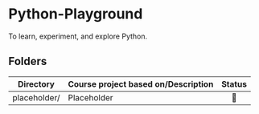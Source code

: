 # Python-Playground

To learn, experiment, and explore Python.

## Folders

| Directory    | Course project based on/Description | Status |
| ------------ | ----------------------------------- | :----: |
| placeholder/ | Placeholder                         |   🚧   |
